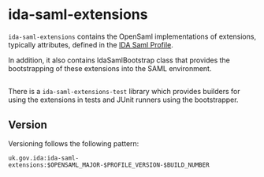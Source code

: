 # ida-saml-extensions

`ida-saml-extensions` contains the OpenSaml implementations of extensions, typically attributes, defined in the [IDA Saml Profile]("https://www.gov.uk/government/publications/identity-assurance-hub-service-saml-20-profile").

In addition, it also contains IdaSamlBootstrap class that provides the bootstrapping of these extensions into the SAML environment.

##

There is a `ida-saml-extensions-test` library which provides builders for using the extensions in tests and JUnit runners using the bootstrapper.

## Version

Versioning follows the following pattern:
```
uk.gov.ida:ida-saml-extensions:$OPENSAML_MAJOR-$PROFILE_VERSION-$BUILD_NUMBER
```
